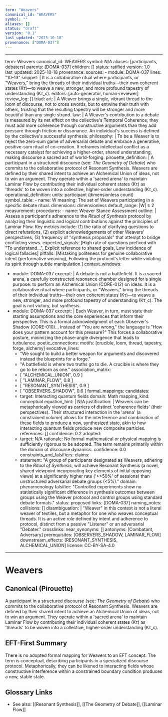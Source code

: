 ```yaml
---
term: "Weavers"
canonical_id: "WEAVERS"
symbol: ""
aliases: []
status: "draft"
version: "0.1"
last_updated: "2025-10-18"
provenance: ["DOMA-037"]
---
```


---
term: Weavers
canonical_id: WEAVERS
symbol: N/A
aliases: [participants, debaters]
parents: [DOMA-037]
children: []
status: ratified
version: 1.0
last_updated: 2025-10-18
provenance:
  sources:
    - module: DOMA-037
      lines: "10-13"
      snippet: |
        It is a collaborative ritual where participants, or "Weavers," bring the threads of their individual truths—their own coherent states (Kτ)—to weave a new, stronger, and more profound tapestry of understanding (Kτ_c).
  editors: [auto-generator, human-reviewer]
  review_log: []
triad:
  art: |
    A Weaver brings a single, vibrant thread to the loom of discourse, not to cross swords, but to entwine their truth with others, trusting that the resulting tapestry will be stronger and more beautiful than any single strand.
  law: |
    A Weaver's contribution to a debate is measured by its net effect on the collective's Temporal Coherence; they must add more coherence through constructive arguments than they add pressure through friction or dissonance. An individual's success is defined by the collective's successful synthesis.
  philosophy: |
    To be a Weaver is to reject the zero-sum game of adversarial debate and embrace a generative, positive-sum ritual of co-creation. It reframes intellectual conflict as a necessary catalyst for achieving a higher-order, shared understanding, making discourse a sacred act of world-forging.
pirouette_definition: |
  A participant in a structured discourse (see: *The Geometry of Debate*) who commits to the collaborative protocol of Resonant Synthesis. Weavers are defined by their shared intent to achieve an Alchemical Union of ideas, not to win an argument. They operate within a 'sacred arena' to maintain Laminar Flow by contributing their individual coherent states (Kτ) as 'threads' to be woven into a collective, higher-order understanding (Kτ_c).
operational_definition:
  units: participant (dimensionless count)
  symbol_table:
    - name: W
      meaning: The set of Weavers participating in a specific debate ritual.
      dimensions: dimensionless
      default_range: |W| ≥ 2
  measurement:
    procedures:
      - name: Weaver Stance Assessment
        outline: |
          Assess a participant's adherence to the *Ritual of Synthesis* protocol by analyzing their linguistic and logical contributions against the principles of Laminar Flow. Key metrics include: (1) the ratio of clarifying questions to direct refutations, (2) explicit acknowledgements of other Weavers' perspectives, (3) frequency of "synthesis proposals" that attempt to bridge conflicting views.
        expected_signals: [High rate of questions prefixed with "To understand...", Explicit reference to shared goals, Low incidence of logical fallacies]
        pitfalls: [Mistaking politeness for genuine collaborative intent (performative weaving), Following the protocol's letter while violating its spirit through subtle manipulation.]
context_windows:
  - module: DOMA-037
    excerpt: |
      A debate is not a battlefield. It is a sacred arena, a carefully constructed resonance chamber designed for a single purpose: to perform an Alchemical Union (CORE-012) on ideas. It is a collaborative ritual where participants, or "Weavers," bring the threads of their individual truths—their own coherent states (Kτ)—to weave a new, stronger, and more profound tapestry of understanding (Kτ_c). The goal is not victory, but synthesis.
  - module: DOMA-037
    excerpt: |
      Each Weaver, in turn, must state their starting assumptions and the core experiences that inform their perspective. This is a formal acknowledgment of each Observer's Shadow (CORE-010)... Instead of "You are wrong," the language is "How does your pattern account for this pressure?" This forces a collaborative posture, minimizing the phase-angle divergence that leads to turbulence.
poetic_connections:
  motifs: [crucible, loom, thread, tapestry, forge, alchemy]
  evocative_lines:
    - "We sought to build a better weapon for arguments and discovered instead the blueprints for a forge."
    - "A battlefield is where two truths go to die. A crucible is where they go to be reborn as one."
  association_matrix:
    - [ "ALCHEMICAL_UNION", 0.9 ]
    - [ "LAMINAR_FLOW", 0.8 ]
    - [ "RESONANT_SYNTHESIS", 0.9 ]
    - [ "OBSERVERS_SHADOW", 0.6 ]
formal_mappings:
  candidates:
    - target: Interacting quantum fields
      domain: Math
      mapping_kind: conceptual
      equation_hint: |
        N/A
      justification: |
        Weavers can be metaphorically viewed as carriers of distinct 'coherence fields' (their perspectives). Their structured interaction in the 'arena' (a constrained volume) allows for the interference and combination of these fields to produce a new, synthesized state, akin to how interacting quantum fields produce new composite particles.
      references: []
      confidence: 0.2
  adopted:
    - target: N/A
      rationale: No formal mathematical or physical mapping is sufficiently rigorous to be adopted. The term remains primarily within the domain of discourse dynamics.
      confidence: 0.0
constraints_and_falsifiers:
  claims:
    - statement: "A group of participants designated as Weavers, adhering to the *Ritual of Synthesis*, will achieve Resonant Synthesis (a novel, shared viewpoint incorporating key elements of initial opposing views) at a significantly higher rate ('>>50%' of sessions) than unstructured adversarial debate groups (<5%)."
      domain: phenomenology
      falsifier: "Controlled experiments show no statistically significant difference in synthesis outcomes between groups using the Weaver protocol and control groups using standard debate formats."
      status: proposed
      links: [DOMA-037]
naming_notes:
  collisions: []
  disambiguation: |
    "Weaver" in this context is not a literal weaver of textiles, but a metaphor for one who weaves conceptual threads. It is an active role defined by intent and adherence to protocol, distinct from a passive "Listener" or an adversarial "Debater."
crosslinks:
  near_synonyms: []
  antonyms: [Combatant, Adversary]
  prerequisites: [OBSERVERS_SHADOW, LAMINAR_FLOW]
  downstream_effects: [RESONANT_SYNTHESIS, ALCHEMICAL_UNION]
license: CC-BY-SA-4.0
---

# Weavers

## Canonical (Pirouette)
A participant in a structured discourse (see: *The Geometry of Debate*) who commits to the collaborative protocol of Resonant Synthesis. Weavers are defined by their shared intent to achieve an Alchemical Union of ideas, not to win an argument. They operate within a 'sacred arena' to maintain Laminar Flow by contributing their individual coherent states (Kτ) as 'threads' to be woven into a collective, higher-order understanding (Kτ_c).

## EFT-First Summary
There is no adopted formal mapping for Weavers to an EFT concept. The term is conceptual, describing participants in a specialized discourse protocol. Metaphorically, they can be likened to interacting fields whose constructive interference within a constrained boundary condition produces a new, stable state.

## Glossary Links
- See also: [[Resonant Synthesis]], [[The Geometry of Debate]], [[Laminar Flow]]